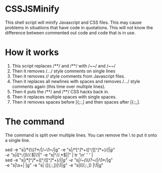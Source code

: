CSSJSMinify
===========

This shell script will minify Javascript and CSS files. This may cause problems in situations that have code in quotations. This will not know the difference between commented out code and code that is in use.

How it works
============

1. This script  replaces /**/ and /*\*/ with /~~/ and /~\~/ 
2. Then it removes /*...*/ style comments on single lines 
3. Then it removes // style comments from Javascript files. 
4. Then it replaces all newlines with spaces and removes /*...*/ style comments again (this time over multiple lines). 
5. Then it puts the /**/ and /*\*/ CSS hacks back in. 
6. Then it replaces multiple spaces with single spaces. 
7. Then it removes spaces before [{;:,] and then spaces after [{:;,].

The command
===========

The command is split over multiple lines. You can remove the \ to put it onto a single line.

sed -e "s|/\*\(\\\\\)\?\*/|/~\1~/|g" -e "s|/\*[^*]*\*\+\([^/][^*]*\*\+\)*/||g" \
  -e "s|\([^:/]\)//.*$|\1|" -e "s|^//.*$||" | tr '\n' ' ' | \
  sed -e "s|/\*[^*]*\*\+\([^/][^*]*\*\+\)*/||g" -e "s|/\~\(\\\\\)\?\~/|/*\1*/|g" \
  -e "s|\s\+| |g" -e "s| \([{;:,]\)|\1|g" -e "s|\([{;:,]\) |\1|g" 
